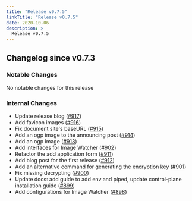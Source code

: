 ```yaml
---
title: "Release v0.7.5"
linkTitle: "Release v0.7.5"
date: 2020-10-06
description: >
  Release v0.7.5
---
```


## Changelog since v0.7.3

### Notable Changes

No notable changes for this release

### Internal Changes
* Update release blog ([#917](https://github.com/pipe-cd/pipecd/pull/917))
* Add favicon images ([#916](https://github.com/pipe-cd/pipecd/pull/916))
* Fix document site's baseURL ([#915](https://github.com/pipe-cd/pipecd/pull/915))
* Add an ogp image to the announcing post ([#914](https://github.com/pipe-cd/pipecd/pull/914))
* Add an ogp image ([#913](https://github.com/pipe-cd/pipecd/pull/913))
* Add interfaces for Image Watcher ([#902](https://github.com/pipe-cd/pipecd/pull/902))
* Refactor the add application form ([#911](https://github.com/pipe-cd/pipecd/pull/911))
* Add blog post for the first release ([#912](https://github.com/pipe-cd/pipecd/pull/912))
* Add an alternative command for generating the encryption key ([#901](https://github.com/pipe-cd/pipecd/pull/901))
* Fix missing decrypting ([#900](https://github.com/pipe-cd/pipecd/pull/900))
* Update docs: add guide to add env and piped, update control-plane installation guide ([#899](https://github.com/pipe-cd/pipecd/pull/899))
* Add configurations for Image Watcher ([#898](https://github.com/pipe-cd/pipecd/pull/898))
